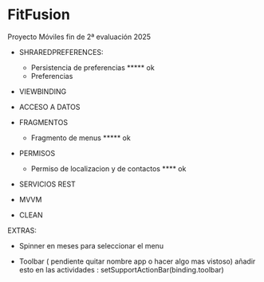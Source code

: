 # FitFusion
Proyecto Móviles fin de 2ª evaluación 2025

* SHRAREDPREFERENCES:

    - Persistencia de preferencias  ***** ok
    - Preferencias

* VIEWBINDING


* ACCESO A DATOS


* FRAGMENTOS

  - Fragmento de menus ***** ok


* PERMISOS

    - Permiso de localizacion y de contactos **** ok


* SERVICIOS REST


* MVVM


* CLEAN

EXTRAS:

  - Spinner en meses para seleccionar el menu

  - Toolbar ( pendiente quitar nombre app o hacer algo mas vistoso)
    añadir esto en las actividades :   setSupportActionBar(binding.toolbar)